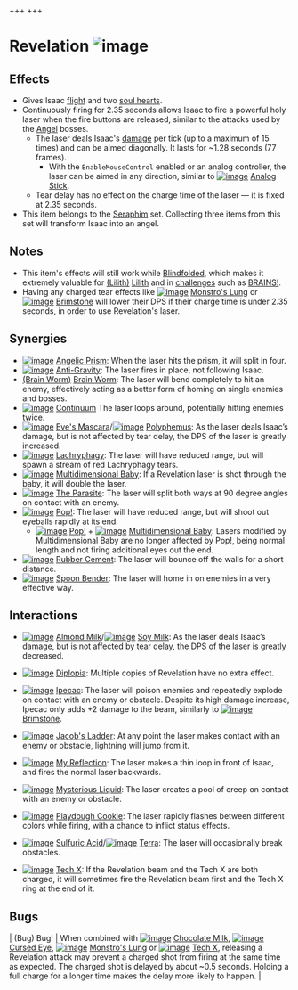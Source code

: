 +++
+++

 # Revelation ![image](/image/Revelation.png) 

Effects
---------


* Gives Isaac [flight](/wiki/Flight "Flight") and two [soul hearts](/wiki/Health#Soul_Hearts "Health").
* Continuously firing for 2.35 seconds allows Isaac to fire a powerful holy laser when the fire buttons are released, similar to the attacks used by the [Angel](/wiki/Angel "Angel") bosses.
	+ The laser deals Isaac's [damage](/wiki/Damage "Damage") per tick (up to a maximum of 15 times) and can be aimed diagonally. It lasts for ~1.28 seconds (77 frames).
		- With the `EnableMouseControl` enabled or an analog controller, the laser can be aimed in any direction, similar to [![image](/image/Analog_Stick.png)](/wiki/Analog_Stick "Analog Stick") [Analog Stick](/wiki/Analog_Stick "Analog Stick").
	+ Tear delay has no effect on the charge time of the laser — it is fixed at 2.35 seconds.
* This item belongs to the [Seraphim](/wiki/Seraphim_(Transformation) "Seraphim (Transformation)") set. Collecting three items from this set will transform Isaac into an angel.


Notes
-------


* This item's effects will still work while [Blindfolded](/wiki/Blindfolded "Blindfolded"), which makes it extremely valuable for  [(Lilith)](/wiki/Lilith "Lilith") [Lilith](/wiki/Lilith "Lilith") and in [challenges](/wiki/Challenges "Challenges") such as [BRAINS!](/wiki/BRAINS! "BRAINS!").
* Having any charged tear effects like [![image](/image/Monstro%27s_Lung.png)](/wiki/Monstro%27s_Lung "Monstro's Lung") [Monstro's Lung](/wiki/Monstro%27s_Lung "Monstro's Lung") or [![image](/image/Brimstone.png)](/wiki/Brimstone "Brimstone") [Brimstone](/wiki/Brimstone "Brimstone") will lower their DPS if their charge time is under 2.35 seconds, in order to use Revelation's laser.


Synergies
-----------


* [![image](/image/Angelic_Prism.png)](/wiki/Angelic_Prism "Angelic Prism") [Angelic Prism](/wiki/Angelic_Prism "Angelic Prism"): When the laser hits the prism, it will split in four.
* [![image](/image/Anti-Gravity.png)](/wiki/Anti-Gravity "Anti-Gravity") [Anti-Gravity](/wiki/Anti-Gravity "Anti-Gravity"): The laser fires in place, not following Isaac.
* [(Brain Worm)](/wiki/Brain_Worm "Brain Worm") [Brain Worm](/wiki/Brain_Worm "Brain Worm"): The laser will bend completely to hit an enemy, effectively acting as a better form of homing on single enemies and bosses.
* [![image](/image/Continuum.png)](/wiki/Continuum "Continuum") [Continuum](/wiki/Continuum "Continuum") The laser loops around, potentially hitting enemies twice.
* [![image](/image/Eve%27s_Mascara.png)](/wiki/Eve%27s_Mascara "Eve's Mascara") [Eve's Mascara](/wiki/Eve%27s_Mascara "Eve's Mascara")/[![image](/image/Polyphemus.png)](/wiki/Polyphemus "Polyphemus") [Polyphemus](/wiki/Polyphemus "Polyphemus"): As the laser deals Isaac’s damage, but is not affected by tear delay, the DPS of the laser is greatly increased.
* [![image](/image/Lachryphagy.png)](/wiki/Lachryphagy "Lachryphagy") [Lachryphagy](/wiki/Lachryphagy "Lachryphagy"): The laser will have reduced range, but will spawn a stream of red Lachryphagy tears.
* [![image](/image/Multidimensional_Baby.png)](/wiki/Multidimensional_Baby "Multidimensional Baby") [Multidimensional Baby](/wiki/Multidimensional_Baby "Multidimensional Baby"): If a Revelation laser is shot through the baby, it will double the laser.
* [![image](/image/The_Parasite.png)](/wiki/The_Parasite "The Parasite") [The Parasite](/wiki/The_Parasite "The Parasite"): The laser will split both ways at 90 degree angles on contact with an enemy.
* [![image](/image/Pop!.png)](/wiki/Pop! "Pop!") [Pop!](/wiki/Pop! "Pop!"): The laser will have reduced range, but will shoot out eyeballs rapidly at its end.
	+ [![image](/image/Pop!.png)](/wiki/Pop! "Pop!") [Pop!](/wiki/Pop! "Pop!") + [![image](/image/Multidimensional_Baby.png)](/wiki/Multidimensional_Baby "Multidimensional Baby") [Multidimensional Baby](/wiki/Multidimensional_Baby "Multidimensional Baby"): Lasers modified by Multidimensional Baby are no longer affected by Pop!, being normal length and not firing additional eyes out the end.
* [![image](/image/Rubber_Cement.png)](/wiki/Rubber_Cement "Rubber Cement") [Rubber Cement](/wiki/Rubber_Cement "Rubber Cement"): The laser will bounce off the walls for a short distance.
* [![image](/image/Spoon_Bender.png)](/wiki/Spoon_Bender "Spoon Bender") [Spoon Bender](/wiki/Spoon_Bender "Spoon Bender"): The laser will home in on enemies in a very effective way.


Interactions
--------------


* [![image](/image/Almond_Milk.png)](/wiki/Almond_Milk "Almond Milk") [Almond Milk](/wiki/Almond_Milk "Almond Milk")/[![image](/image/Soy_Milk.png)](/wiki/Soy_Milk "Soy Milk") [Soy Milk](/wiki/Soy_Milk "Soy Milk"): As the laser deals Isaac’s damage, but is not affected by tear delay, the DPS of the laser is greatly decreased.
* [![image](/image/Diplopia.png)](/wiki/Diplopia "Diplopia") [Diplopia](/wiki/Diplopia "Diplopia"): Multiple copies of Revelation have no extra effect.


* [![image](/image/Ipecac.png)](/wiki/Ipecac "Ipecac") [Ipecac](/wiki/Ipecac "Ipecac"): The laser will poison enemies and repeatedly explode on contact with an enemy or obstacle. Despite its high damage increase, Ipecac only adds +2 damage to the beam, similarly to [![image](/image/Brimstone.png)](/wiki/Brimstone "Brimstone") [Brimstone](/wiki/Brimstone "Brimstone").
* [![image](/image/Jacob%27s_Ladder.png)](/wiki/Jacob%27s_Ladder "Jacob's Ladder") [Jacob's Ladder](/wiki/Jacob%27s_Ladder "Jacob's Ladder"): At any point the laser makes contact with an enemy or obstacle, lightning will jump from it.
* [![image](/image/My_Reflection.png)](/wiki/My_Reflection "My Reflection") [My Reflection](/wiki/My_Reflection "My Reflection"): The laser makes a thin loop in front of Isaac, and fires the normal laser backwards.
* [![image](/image/Mysterious_Liquid.png)](/wiki/Mysterious_Liquid "Mysterious Liquid") [Mysterious Liquid](/wiki/Mysterious_Liquid "Mysterious Liquid"): The laser creates a pool of creep on contact with an enemy or obstacle.
* [![image](/image/Playdough_Cookie.png)](/wiki/Playdough_Cookie "Playdough Cookie") [Playdough Cookie](/wiki/Playdough_Cookie "Playdough Cookie"): The laser rapidly flashes between different colors while firing, with a chance to inflict status effects.
* [![image](/image/Sulfuric_Acid.png)](/wiki/Sulfuric_Acid "Sulfuric Acid") [Sulfuric Acid](/wiki/Sulfuric_Acid "Sulfuric Acid")/[![image](/image/Terra.png)](/wiki/Terra "Terra") [Terra](/wiki/Terra "Terra"): The laser will occasionally break obstacles.
* [![image](/image/Tech_X.png)](/wiki/Tech_X "Tech X") [Tech X](/wiki/Tech_X "Tech X"): If the Revelation beam and the Tech X are both charged, it will sometimes fire the Revelation beam first and the Tech X ring at the end of it.


Bugs
------




| (Bug) Bug!
 | When combined with [![image](/image/Chocolate_Milk.png)](/wiki/Chocolate_Milk "Chocolate Milk") [Chocolate Milk](/wiki/Chocolate_Milk "Chocolate Milk"), [![image](/image/Cursed_Eye.png)](/wiki/Cursed_Eye "Cursed Eye") [Cursed Eye](/wiki/Cursed_Eye "Cursed Eye"), [![image](/image/Monstro%27s_Lung.png)](/wiki/Monstro%27s_Lung "Monstro's Lung") [Monstro's Lung](/wiki/Monstro%27s_Lung "Monstro's Lung") or [![image](/image/Tech_X.png)](/wiki/Tech_X "Tech X") [Tech X](/wiki/Tech_X "Tech X"), releasing a Revelation attack may prevent a charged shot from firing at the same time as expected. The charged shot is delayed by about ~0.5 seconds. Holding a full charge for a longer time makes the delay more likely to happen.
 |



